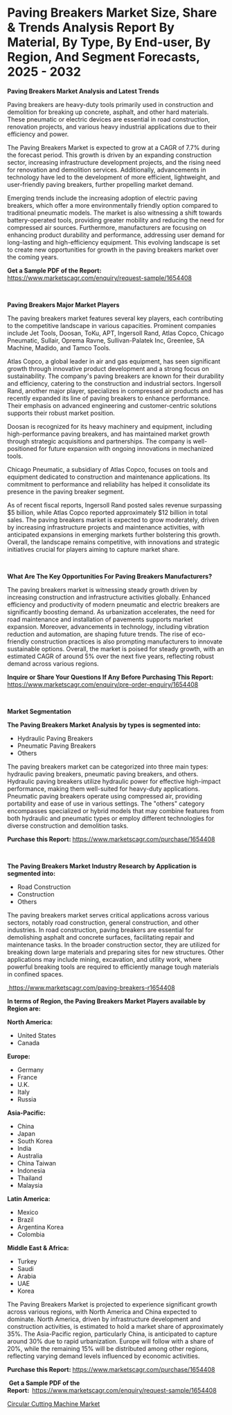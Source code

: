 <p><h1>Paving Breakers Market Size, Share & Trends Analysis Report By Material, By Type, By End-user, By Region, And Segment Forecasts, 2025 - 2032</h1></p><p><strong>Paving Breakers Market Analysis and Latest Trends</strong></p>
<p><p>Paving breakers are heavy-duty tools primarily used in construction and demolition for breaking up concrete, asphalt, and other hard materials. These pneumatic or electric devices are essential in road construction, renovation projects, and various heavy industrial applications due to their efficiency and power.</p><p>The Paving Breakers Market is expected to grow at a CAGR of 7.7% during the forecast period. This growth is driven by an expanding construction sector, increasing infrastructure development projects, and the rising need for renovation and demolition services. Additionally, advancements in technology have led to the development of more efficient, lightweight, and user-friendly paving breakers, further propelling market demand.</p><p>Emerging trends include the increasing adoption of electric paving breakers, which offer a more environmentally friendly option compared to traditional pneumatic models. The market is also witnessing a shift towards battery-operated tools, providing greater mobility and reducing the need for compressed air sources. Furthermore, manufacturers are focusing on enhancing product durability and performance, addressing user demand for long-lasting and high-efficiency equipment. This evolving landscape is set to create new opportunities for growth in the paving breakers market over the coming years.</p></p>
<p><strong>Get a Sample PDF of the Report:&nbsp;</strong> <a href="https://www.marketscagr.com/enquiry/request-sample/1654408?utm_campaign=2648&utm_medium=2&utm_source=Github&utm_content=ia&utm_term=11042025&utm_id=paving-breakers">https://www.marketscagr.com/enquiry/request-sample/1654408</a></p>
<p>&nbsp;</p>
<p><strong>Paving Breakers Major Market Players</strong></p>
<p><p>The paving breakers market features several key players, each contributing to the competitive landscape in various capacities. Prominent companies include Jet Tools, Doosan, ToKu, APT, Ingersoll Rand, Atlas Copco, Chicago Pneumatic, Sullair, Oprema Ravne, Sullivan-Palatek Inc, Greenlee, SA Machine, Madido, and Tamco Tools.</p><p>Atlas Copco, a global leader in air and gas equipment, has seen significant growth through innovative product development and a strong focus on sustainability. The company's paving breakers are known for their durability and efficiency, catering to the construction and industrial sectors. Ingersoll Rand, another major player, specializes in compressed air products and has recently expanded its line of paving breakers to enhance performance. Their emphasis on advanced engineering and customer-centric solutions supports their robust market position.</p><p>Doosan is recognized for its heavy machinery and equipment, including high-performance paving breakers, and has maintained market growth through strategic acquisitions and partnerships. The company is well-positioned for future expansion with ongoing innovations in mechanized tools.</p><p>Chicago Pneumatic, a subsidiary of Atlas Copco, focuses on tools and equipment dedicated to construction and maintenance applications. Its commitment to performance and reliability has helped it consolidate its presence in the paving breaker segment.</p><p>As of recent fiscal reports, Ingersoll Rand posted sales revenue surpassing $5 billion, while Atlas Copco reported approximately $12 billion in total sales. The paving breakers market is expected to grow moderately, driven by increasing infrastructure projects and maintenance activities, with anticipated expansions in emerging markets further bolstering this growth. Overall, the landscape remains competitive, with innovations and strategic initiatives crucial for players aiming to capture market share.</p></p>
<p>&nbsp;</p>
<p><strong>What Are The Key Opportunities For Paving Breakers Manufacturers?</strong></p>
<p><p>The paving breakers market is witnessing steady growth driven by increasing construction and infrastructure activities globally. Enhanced efficiency and productivity of modern pneumatic and electric breakers are significantly boosting demand. As urbanization accelerates, the need for road maintenance and installation of pavements supports market expansion. Moreover, advancements in technology, including vibration reduction and automation, are shaping future trends. The rise of eco-friendly construction practices is also prompting manufacturers to innovate sustainable options. Overall, the market is poised for steady growth, with an estimated CAGR of around 5% over the next five years, reflecting robust demand across various regions.</p></p>
<p><strong>Inquire or Share Your Questions If Any Before Purchasing This Report:</strong> <a href="https://www.marketscagr.com/enquiry/pre-order-enquiry/1654408?utm_campaign=2648&utm_medium=2&utm_source=Github&utm_content=ia&utm_term=11042025&utm_id=paving-breakers">https://www.marketscagr.com/enquiry/pre-order-enquiry/1654408</a></p>
<p>&nbsp;</p>
<p><strong>Market Segmentation</strong></p>
<p><strong>The Paving Breakers Market Analysis by types is segmented into:</strong></p>
<p><ul><li>Hydraulic Paving Breakers</li><li>Pneumatic Paving Breakers</li><li>Others</li></ul></p>
<p><p>The paving breakers market can be categorized into three main types: hydraulic paving breakers, pneumatic paving breakers, and others. Hydraulic paving breakers utilize hydraulic power for effective high-impact performance, making them well-suited for heavy-duty applications. Pneumatic paving breakers operate using compressed air, providing portability and ease of use in various settings. The "others" category encompasses specialized or hybrid models that may combine features from both hydraulic and pneumatic types or employ different technologies for diverse construction and demolition tasks.</p></p>
<p><strong>Purchase this Report:&nbsp;</strong><a href="https://www.marketscagr.com/purchase/1654408?utm_campaign=2648&utm_medium=2&utm_source=Github&utm_content=ia&utm_term=11042025&utm_id=paving-breakers">https://www.marketscagr.com/purchase/1654408</a></p>
<p>&nbsp;</p>
<p><strong>The Paving Breakers Market Industry Research by Application is segmented into:</strong></p>
<p><ul><li>Road Construction</li><li>Construction</li><li>Others</li></ul></p>
<p><p>The paving breakers market serves critical applications across various sectors, notably road construction, general construction, and other industries. In road construction, paving breakers are essential for demolishing asphalt and concrete surfaces, facilitating repair and maintenance tasks. In the broader construction sector, they are utilized for breaking down large materials and preparing sites for new structures. Other applications may include mining, excavation, and utility work, where powerful breaking tools are required to efficiently manage tough materials in confined spaces.</p></p>
<p><a href="https://www.marketscagr.com/paving-breakers-r1654408?utm_campaign=2648&utm_medium=2&utm_source=Github&utm_content=ia&utm_term=11042025&utm_id=paving-breakers">&nbsp;https://www.marketscagr.com/paving-breakers-r1654408</a></p>
<p><strong>In terms of Region, the Paving Breakers Market Players available by Region are:</strong></p>
<p>
    <p> <strong> North America: </strong>
        <ul>
            <li>United States</li>
            <li>Canada</li>
        </ul>
        </p> 
    <p> <strong> Europe: </strong>
        <ul>
            <li>Germany</li>
            <li>France</li>
            <li>U.K.</li>
            <li>Italy</li>
            <li>Russia</li>
        </ul>
        </p> 
    <p> <strong> Asia-Pacific: </strong>
        <ul>
            <li>China</li>
            <li>Japan</li>
            <li>South Korea</li>
            <li>India</li>
            <li>Australia</li>
            <li>China Taiwan</li>
            <li>Indonesia</li>
            <li>Thailand</li>
            <li>Malaysia</li>
        </ul>
        </p> 
    <p> <strong> Latin America: </strong>
        <ul>
            <li>Mexico</li>
            <li>Brazil</li>
            <li>Argentina Korea</li>
            <li>Colombia</li>
        </ul>
        </p> 
    <p> <strong> Middle East & Africa: </strong>
        <ul>
            <li>Turkey</li>
            <li>Saudi</li>
            <li>Arabia</li>
            <li>UAE</li>
            <li>Korea</li>
        </ul>
    </p>
    </p>
<p><p>The Paving Breakers Market is projected to experience significant growth across various regions, with North America and China expected to dominate. North America, driven by infrastructure development and construction activities, is estimated to hold a market share of approximately 35%. The Asia-Pacific region, particularly China, is anticipated to capture around 30% due to rapid urbanization. Europe will follow with a share of 20%, while the remaining 15% will be distributed among other regions, reflecting varying demand levels influenced by economic activities.</p></p>
<p><strong>Purchase this Report: </strong><a href="https://www.marketscagr.com/purchase/1654408?utm_campaign=2648&utm_medium=2&utm_source=Github&utm_content=ia&utm_term=11042025&utm_id=paving-breakers">https://www.marketscagr.com/purchase/1654408</a></p>
<p>&nbsp;<strong>Get a Sample PDF of the Report:&nbsp;&nbsp;</strong><a href="https://www.marketscagr.com/enquiry/request-sample/1654408?utm_campaign=2648&utm_medium=2&utm_source=Github&utm_content=ia&utm_term=11042025&utm_id=paving-breakers">https://www.marketscagr.com/enquiry/request-sample/1654408</a></p>
<p><strong></strong></p>
<p><p><a href="https://github.com/lazregaartun/Market-Research-Report-List-1/blob/main/circular-cutting-machine-market.md?utm_campaign=2648&utm_medium=2&utm_source=Github&utm_content=ia&utm_term=11042025&utm_id=paving-breakers">Circular Cutting Machine Market</a></p></p>